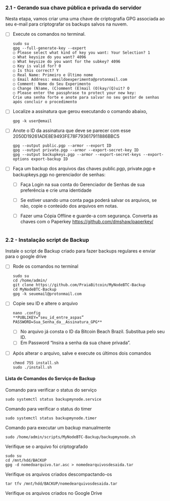 ### 2.1 - Gerando sua chave pública e privada do servidor

Nesta etapa, vamos criar uma uma chave de criptografia GPG associada ao seu e-mail para criptografar os backups salvos na nuvem. 

- [ ] Execute os comandos no terminal. 
  ```
  sudo su
  gpg --full-generate-key --expert
  ○ Please select what kind of key you want: Your Selection? 1
  ○ What keysize do you want? 4096
  ○ What keysize do you want for the subkey? 4096
  ○ Key is valid for? 0 
  ○ Is this correct? Y
  ○ Real Name: Primeiro e Último nome
  ○ Email Address: emaildoexperimento@protonmail.com
  ○ Comment: Nome do Seu Experimento
  ○ Change (N)ame, (C)omment (E)mail (O)kay/(Q)uit? O
  ○ Please enter the passphrase to protect your new key: 
  Crie uma senha forte e anote para salvar no seu gestor de senhas após concluir o procedimento
  ```

- [ ] Localize a assinatura que gerou executando o comando abaixo, 
  ```
  gpg -k user@email
  ```
    
- [ ] Anote o ID da assinatura que deve se parecer com esse 2050D19261ADE8E9493FE78F793617911886BBC5
  ```
  gpg --output public.pgp --armor --export ID
  gpg --output private.pgp --armor --export-secret-key ID
  gpg --output backupkeys.pgp --armor --export-secret-keys --export-options export-backup ID
  ```

- [ ] Faça um backup dos arquivos das chaves public.pgp, private.pgp e  backupkeys.pgp no gerenciador de senhas:  
  	- [ ] Faça Login na sua conta do Gerenciador de Senhas de sua preferência e crie uma identidade 
  	- [ ] Se estiver usando uma conta paga poderá salvar os arquivos, se não, copie o conteúdo dos arquivos em notas. 
  	- [ ] Fazer uma Cópia Offline e guarde-a com segurança. Converta as chaves com o Paperkey https://github.com/dmshaw/paperkey/ 



#

### 2.2 - Instalação script de Backup
Instale o script de Backup criado para fazer backups regulares e enviar para o google drive
  
  - [ ] Rode os comandos no terminal
	```
	sudo su
	cd /home/admin/
	git clone https://github.com/PraiaBitcoin/MyNodeBTC-Backup
	cd MyNodeBTC-Backup
	gpg -k seuemail@protonmail.com
	```
  - [ ] Copie seu ID e altere o arquivo  
	```
	nano .config 
	**PUBLIKEY=”seu_id_entre_aspas”
	PASSWORD=Sua_Senha_da__Assinatura_GPG**
	```
	- [ ] No arquivo já consta o ID da Bitcoin Beach Brazil. Substitua pelo
	seu ID.
	- [ ] Em Password “Insira a senha da sua chave privada”. 

  - [ ] Após alterar o arquivo, salve e execute os últimos dois comandos
	```
	chmod 755 install.sh
	sudo ./install.sh
	```


#### Lista de Comandos do Serviço de Backup
Comando para verificar o status do serviço
```
sudo systemctl status backupmynode.service
```

Comando para verificar o status do timer
```
sudo systemctl status backupmynode.timer
```

Comando para executar um backup manualmente 
```
sudo /home/admin/scripts/MyNodeBTC-Backup/backupmynode.sh
```

Verifique se o arquivo foi criptografado
```
sudo su
cd /mnt/hdd/BACKUP
gpg -d nomedoarquivo.tar.asc > nomedearquivosdesaida.tar
```

Verifique os arquivos criados descompactando-os
```
tar tfv /mnt/hdd/BACKUP/nomedearquivosdesaida.tar
```

Verifique os arquivos criados no Google Drive

#
